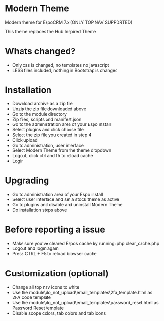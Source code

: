 # Modern Theme
Modern theme for EspoCRM 7.x (ONLY TOP NAV SUPPORTED)

This theme replaces the Hub Inspired Theme

# Whats changed?
- Only css is changed, no templates no javascript
- LESS files included, nothing in Bootstrap is changed

# Installation
- Download archive as a zip file
- Unzip the zip file downloaded above
- Go to the module directory
- Zip files, scripts and manifest.json
- Go to the administration area of your Espo install
- Select plugins and click choose file
- Select the zip file you created in step 4
- Click upload
- Go to administration, user interface
- Select Modern Theme from the theme dropdown
- Logout, click ctrl and f5 to reload cache
- Login

# Upgrading
- Go to administration area of your Espo install
- Select user interface and set a stock theme as active
- Go to plugins and disable and uninstall Modern Theme
- Do installation steps above

# Before reporting a issue
- Make sure you've cleared Espos cache by running: php clear_cache.php
- Logout and login again
- Press CTRL + F5 to reload browser cache

# Customization (optional)
- Change all top nav icons to white
- Use the module\do_not_upload\email_templates\2fa_template.html as 2FA Code template
- Use the module\do_not_upload\email_templates\password_reset.html as Password Reset template
- Disable scope colors, tab colors and tab icons
